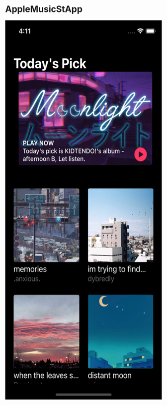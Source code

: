 # AppleMusicStApp

<img src="https://github.com/SW-H/AppleMusicStApp/blob/main/Simulator%20Screen%20Shot%20-%20iPhone%2011%20Pro%20-%202021-02-22%20at%2016.11.00.png" width="562" height="1218">
